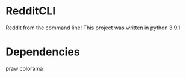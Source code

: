 # RedditCLI
Reddit from the command line!
This project was written in python 3.9.1

# Dependencies
praw
colorama
